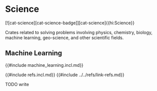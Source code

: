 # Science

[![cat-science][cat-science-badge]][cat-science]{{hi:Science}}

Crates related to solving problems involving physics, chemistry, biology, machine learning, geo-science, and other scientific fields.

## Machine Learning

{{#include machine_learning.incl.md}}

{{#include refs.incl.md}}
{{#include ../../refs/link-refs.md}}

<div class="hidden">
TODO write
</div>
